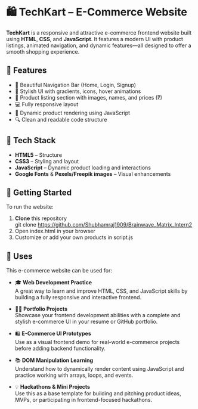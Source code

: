 # 🛍️ TechKart – E-Commerce Website 

**TechKart** is a responsive and attractive e-commerce frontend website built using **HTML**, **CSS**, and **JavaScript**. It features a modern UI with product listings, animated navigation, and dynamic features—all designed to offer a smooth shopping experience.



## 📌 Features

- 🧭 Beautiful Navigation Bar (Home, Login, Signup)
- 🎨 Stylish UI with gradients, icons, hover animations
- 🛒 Product listing section with images, names, and prices (₹)
- 💻 Fully responsive layout
- 🧠 Dynamic product rendering using JavaScript
- 🔍 Clean and readable code structure



## 🧰 Tech Stack

- **HTML5** – Structure  
- **CSS3** – Styling and layout  
- **JavaScript** – Dynamic product loading and interactions  
- **Google Fonts** & **Pexels/Freepik images** – Visual enhancements


## 🚀 Getting Started

To run the website:

1. **Clone** this repository  
   git clone  https://github.com/Shubhamraj1909/Brainwave_Matrix_Intern2
2. Open index.html in your browser
3. Customize or add your own products in script.js

## 🔧 Uses

This e-commerce website can be used for:

- 🎓 **Web Development Practice**  
  A great way to learn and improve HTML, CSS, and JavaScript skills by building a fully responsive and interactive frontend.

- 🧑‍💼 **Portfolio Projects**  
  Showcase your frontend development abilities with a complete and stylish e-commerce UI in your resume or GitHub portfolio.

- 🛍️ **E-Commerce UI Prototypes**  
  Use as a visual frontend demo for real-world e-commerce projects before adding backend functionality.

- 📚 **DOM Manipulation Learning**  
  Understand how to dynamically render content using JavaScript and practice working with arrays, loops, and events.

- 💡 **Hackathons & Mini Projects**  
  Use this as a base template for building and pitching product ideas, MVPs, or participating in frontend-focused hackathons.

